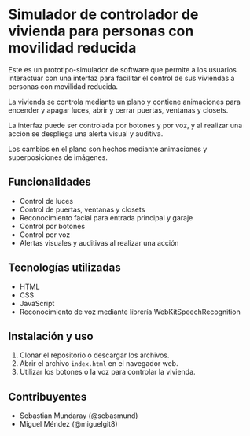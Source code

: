 # Simulador de controlador de vivienda para personas con movilidad reducida

Este es un prototipo-simulador de software que permite a los usuarios interactuar con una interfaz para facilitar el control de sus viviendas a personas con movilidad reducida.

La vivienda se controla mediante un plano y contiene animaciones para encender y apagar luces, abrir y cerrar puertas, ventanas y closets.

La interfaz puede ser controlada por botones y por voz, y al realizar una acción se despliega una alerta visual y auditiva.

Los cambios en el plano son hechos mediante animaciones y superposiciones de imágenes.

## Funcionalidades

- Control de luces
- Control de puertas, ventanas y closets
- Reconocimiento facial para entrada principal y garaje
- Control por botones
- Control por voz
- Alertas visuales y auditivas al realizar una acción

## Tecnologías utilizadas

- HTML
- CSS
- JavaScript
- Reconocimiento de voz mediante librería WebKitSpeechRecognition

## Instalación y uso

1. Clonar el repositorio o descargar los archivos.
2. Abrir el archivo `index.html` en el navegador web.
3. Utilizar los botones o la voz para controlar la vivienda.

## Contribuyentes
- Sebastian Mundaray (@sebasmund)
- Miguel Méndez (@miguelgit8)

